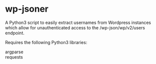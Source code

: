 # wp-jsoner
A Python3 script to easily extract usernames from Wordpress instances which allow for unauthenticated access to the /wp-json/wp/v2/users endpoint.

Requires the following Python3 libraries:

argparse<br/>
requests
